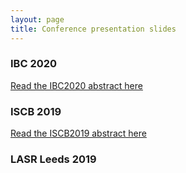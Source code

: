 ```yaml
---
layout: page
title: Conference presentation slides
---
```


### IBC 2020
[Read the IBC2020 abstract here](conf_slides/IBC2020.md)

### ISCB 2019
[Read the ISCB2019 abstract here](conf_slides/ISCB2019.md)

### LASR Leeds 2019

